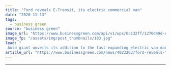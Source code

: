 ```yaml
---
title: "Ford reveals E-Transit, its electric commercial van"
date: "2020-11-13"
tags: 
  - business green
source: "business green"
image_url: "https://www.businessgreen.com/api/v1/wps/6c132ff/1270d49d-edba-4eb6-8093-5282f3a593c0/1/All-New-Ford-E-Transit-01-1-185x114.jpg"
image_fp: "/assets/img/post_thumbnails/183.jpg"
lead: "
 Auto giant unveils its addition to the fast-expanding electric van market ..."
article_url: "https://www.businessgreen.com/news/4023263/ford-reveals-transit-electric-commercial-van"
---
```


---

